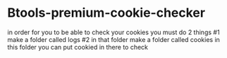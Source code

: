 # Btools-premium-cookie-checker
in order for you to be able to check your cookies you must do 2 things
#1 make a folder called logs
#2 in that folder make a folder called cookies in this folder you can put cookied in there to check 
